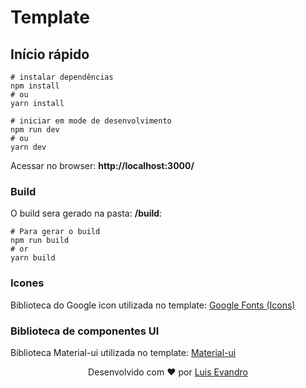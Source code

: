 # Template

## Início rápido

```shell
# instalar dependências
npm install
# ou
yarn install
```

```shell
# iniciar em mode de desenvolvimento
npm run dev
# ou
yarn dev
```

Acessar no browser: **http://localhost:3000/**

### Build

O build sera gerado na pasta: **/build**:

```shell
# Para gerar o build
npm run build
# or
yarn build
```

### Icones

Biblioteca do Google icon utilizada no template:
[Google Fonts (Icons)](https://fonts.google.com/icons?icon.set=Material+Icons)

### Biblioteca de componentes UI

Biblioteca Material-ui utilizada no template:
[Material-ui](https://mui.com/pt/material-ui/getting-started/overview/)

<p align="center">
  Desenvolvido com ❤️ por <a href="https://github.com/LuisEvandro" target="_blank" >Luis Evandro</a>
</p>
